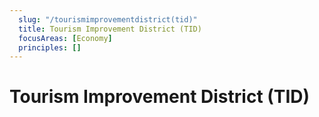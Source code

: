 ```yaml
---
  slug: "/tourismimprovementdistrict(tid)"
  title: Tourism Improvement District (TID)
  focusAreas: [Economy]
  principles: []
---
```

# Tourism Improvement District (TID)